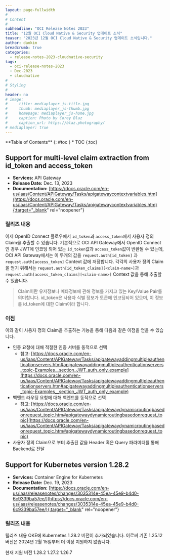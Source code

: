 ```yaml
---
layout: page-fullwidth
#
# Content
#
subheadline: "OCI Release Notes 2023"
title: "12월 OCI Cloud Native & Security 업데이트 소식"
teaser: "2023년 12월 OCI Cloud Native & Security 업데이트 소식입니다."
author: dankim
breadcrumb: true
categories:
  - release-notes-2023-cloudnative-security
tags:
  - oci-release-notes-2023
  - Dec-2023
  - cloudnative
#
# Styling
#
header: no
# image:
#     title: mediaplayer_js-title.jpg
#     thumb: mediaplayer_js-thumb.jpg
#     homepage: mediaplayer_js-home.jpg
#     caption: Photo by Corey Blaz
#     caption_url: https://blaz.photography/
# mediaplayer: true
---
```


<div class="panel radius" markdown="1">
**Table of Contents**
{: #toc }
*  TOC
{:toc}
</div>

## Support for multi-level claim extraction from id_token and access_token
* **Services:** API Gateway
* **Release Date:** Dec. 13, 2023
* **Documentation:** [https://docs.oracle.com/en-us/iaas/Content/APIGateway/Tasks/apigatewaycontextvariables.htm](https://docs.oracle.com/en-us/iaas/Content/APIGateway/Tasks/apigatewaycontextvariables.htm){:target="_blank" rel="noopener"}

### 릴리즈 내용
이제 OpenID Connect 플로우에서 ``id_token``과 ``access_token``에서 사용자 정의 Claim을 추출할 수 있습니다. 기본적으로 OCI API Gateway에서 OpenID Connect인 경우 JWT에 인코딩 되어 있는 ``id_token``값과 ``access_token``값이 반환될 수 있는데, OCI API Gateway에서는 이 두개의 값을 ``request.auth[id_token]`` 과 ``request.auth[access_token]`` Context 값에 저장합니다. 각각의 사용자 정의 Claim을 얻기 위해서는 ``request.auth[id_token_claims][<claim-name>]``과 ``request.auth[access_token_claims][<claim-name>]`` Context 값을 통해 추출할 수 있습니다.

> Claim이란 유저정보나 메타정보에 관해 정보를 가지고 있는 Key/Value Pair를 의미합니다. id_token은 사용자 식별 정보가 토큰에 인코딩되어 있으며, 이 정보를 id_token에 대한 Claim이라 합니다.

### 이점
이와 같이 사용자 정의 Claim을 추출하는 기능을 통해 다음과 같은 이점을 얻을 수 있습니다.
* 인증 요청에 대해 적절한 인증 서버를 동적으로 선택
  * 참고: [https://docs.oracle.com/en-us/iaas/Content/APIGateway/Tasks/apigatewayaddingmultipleauthenticationservers.htm#apigatewayaddingmultipleauthenticationservers_topic-Examples__section_JWT_auth_only_example](https://docs.oracle.com/en-us/iaas/Content/APIGateway/Tasks/apigatewayaddingmultipleauthenticationservers.htm#apigatewayaddingmultipleauthenticationservers_topic-Examples__section_JWT_auth_only_example)
* 백엔드 라우팅 요청에 대해 백엔드를 동적으로 선택
  * 참고: [https://docs.oracle.com/en-us/iaas/Content/APIGateway/Tasks/apigatewaydynamicroutingbasedonrequest_topic.htm#apigatewaydynamicroutingbasedonrequest_topic](https://docs.oracle.com/en-us/iaas/Content/APIGateway/Tasks/apigatewaydynamicroutingbasedonrequest_topic.htm#apigatewaydynamicroutingbasedonrequest_topic)
* 사용자 정의 Claim으로 부터 추출된 값을 Header 혹은 Query 파라미터를 통해 Backend로 전달

## Support for Kubernetes version 1.28.2
* **Services:** Container Engine for Kubernetes
* **Release Date:** Dec. 19, 2023
* **Documentation:** [https://docs.oracle.com/en-us/iaas/releasenotes/changes/3035314e-45ea-45e9-b4d0-6c9339ba57ee/](https://docs.oracle.com/en-us/iaas/releasenotes/changes/3035314e-45ea-45e9-b4d0-6c9339ba57ee/){:target="_blank" rel="noopener"}

### 릴리즈 내용
릴리즈 내용
OKE에 Kubernetes 1.28.2 버전이 추가되었습니다. 이로써 기존 1.25.12버전은 2024년 2월 15일부터 더 이상 지원하지 않습니다.

현재 지원 버전
1.28.2
1.27.2
1.26.7